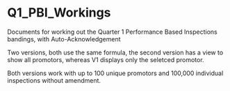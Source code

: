 # Q1_PBI_Workings
Documents for working out the Quarter 1 Performance Based Inspections bandings, with Auto-Acknowledgement

Two versions, both use the same formula, the second version has a view to show all promotors, whereas V1 displays only the seletced promotor.

Both versions work with up to 100 unique promotors and 100,000 individual inspections without amendment.
